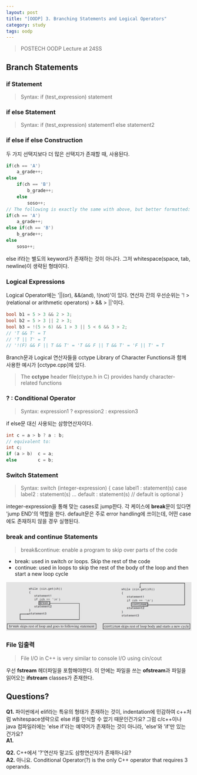 ```yaml
---
layout: post
title: "[OODP] 3. Branching Statements and Logical Operators"
category: study
tags: oodp
---
```


> POSTECH OODP Lecture at 24SS

## Branch Statements

### if Statement
> Syntax: if (test_expression) statement

### if else Statement
> Syntax: if (test_expression) statement1 else statement2

### if else if else Construction
두 가지 선택지보다 더 많은 선택지가 존재할 때, 사용된다.
```c++
if(ch == 'A')
    a_grade++;
else
    if(ch == 'B')
        b_grade++;
    else
        soso++;
// The following is exactly the same with above, but better formatted:
if(ch == 'A')
    a_grade++;
else if(ch == 'B')
    b_grade++;
else
    soso++;
```
else if라는 별도의 keyword가 존재하는 것이 아니다.
그저 whitespace(space, tab, newline)이 생략된 형태이다.

### Logical Expressions
Logical Operator에는 '||(or), &&(and), !(not)'이 있다.
연산자 간의 우선순위는 '! > (relational or arithmetic operators) > && > ||'이다.
``` c++
bool b1 = 5 > 3 && 2 > 3;
bool b2 = 5 > 3 || 2 > 3;
bool b3 = !(5 > 6) && 1 > 3 || 5 < 6 && 3 > 2;
// 'T && T' = T
// 'T || T' = T
// '!(F) && F || T && T' = 'T && F || T && T' = 'F || T' = T
```

Branch문과 Logical 연산자들을 cctype Library of Character Functions과 함께 사용한 예시가 [cctype.cpp]에 있다.
> The **cctype** header file(ctype.h in C) provides handy character-related functions

### ? : Conditional Operator
> Syntax: expression1 ? expression2 : expression3

if else문 대신 사용되는 삼항연산자이다. 
``` c++
int c = a > b ? a : b;
// equivalent to:
int c;
if (a > b)  c = a;
else        c = b;
```

### Switch Statement
> Syntax: switch (integer-expression)
{
    case label1 : statement(s)
    case label2 : statement(s)
    ...
    default     : statement(s)      // default is optional
}

integer-expression을 통해 맞는 cases로 jump한다.
각 케이스에 **break**문이 있다면 'jump END'의 역할을 한다.
default문은 주로 error handling에 쓰이는데, 어떤 case에도 존재하지 않을 경우 실행된다.

### break and continue Statements
> break&continue: enable a program to skip over parts of the code

* break: used in switch or loops. Skip the rest of the code
* continue: used in loops to skip the rest of the body of the loop and then start a new loop cycle

![break_continue](/assets/img/2024-03-18/break_continue.png)

### File 입출력
> File I/O in C++ is very similar to console I/O using cin/cout

우선 **fstream** 헤더파일을 포함해야한다.
이 안에는 파일을 쓰는 **ofstream**과 파일을 읽어오는 **ifstream** classes가 존재한다.




## Questions?
**Q1.** 파이썬에서 elif라는 특유의 형태가 존재하는 것이, indentation에 민감하여 c++처럼 whitespace생략으로 else if를 인식할 수 없기 때문인건가요? 그럼 c/c++이나 java 컴파일러에는 'else if'라는 예약어가 존재하는 것이 아니라, 'else'와 'if'만 있는 건가요? <br>
**A1.** 

**Q2.** C++에서 '?'연산자 말고도 삼항연산자가 존재하나요? <br>
**A2.** 아니요. Conditional Operator(?) is the only C++ operator that requires 3 operands.



<!-- Links -->
[mul_dim_array.cpp]: 
[cctype.cpp]: 
